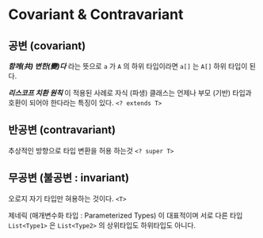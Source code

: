 # Covariant & Contravariant <Badge text="Generic"/>

## 공변 (covariant)

_**함께(共) 변한(變)다**_ 라는 뜻으로 `a` 가 `A` 의 하위 타입이라면 `a[]` 는 `A[]` 하위 타입이 된다.

_**리스코프 치환 원칙**_ 이 적용된 사례로 자식 (파생) 클래스는 언제나 부모 (기반) 타입과 호환이 되어야 한다라는 특징이 있다. `<? extends T>`

## 반공변 (contravariant)

추상적인 방향으로 타입 변환을 허용 하는것 `<? super T>`

## 무공변 (불공변 : invariant)

오로지 자기 타입만 혀용하는 것이다. `<T>`

제네릭 (매개변수화 타입 : Parameterized Types) 이 대표적이며 서로 다른 타입 `List<Type1>` 은 `List<Type2>` 의 상위타입도 하위타입도 아니다.
